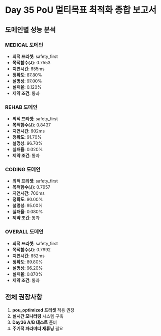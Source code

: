 
# Day 35 PoU 멀티목표 최적화 종합 보고서

## 도메인별 성능 분석

### MEDICAL 도메인
- **최적 프리셋**: safety_first
- **목적함수(J)**: 0.7553
- **지연시간**: 655ms
- **정확도**: 87.80%
- **설명성**: 97.00%
- **실패율**: 0.120%
- **제약 조건**: 통과

### REHAB 도메인
- **최적 프리셋**: safety_first
- **목적함수(J)**: 0.8437
- **지연시간**: 602ms
- **정확도**: 91.70%
- **설명성**: 96.70%
- **실패율**: 0.020%
- **제약 조건**: 통과

### CODING 도메인
- **최적 프리셋**: safety_first
- **목적함수(J)**: 0.7957
- **지연시간**: 700ms
- **정확도**: 90.00%
- **설명성**: 95.00%
- **실패율**: 0.080%
- **제약 조건**: 통과

### OVERALL 도메인
- **최적 프리셋**: safety_first
- **목적함수(J)**: 0.7992
- **지연시간**: 652ms
- **정확도**: 89.80%
- **설명성**: 96.20%
- **실패율**: 0.070%
- **제약 조건**: 통과

## 전체 권장사항
1. **pou_optimized 프리셋** 적용 권장
2. **실시간 모니터링** 시스템 구축
3. **Day36 A/B 테스트** 준비
4. **주기적 파라미터 재튜닝** 필요
